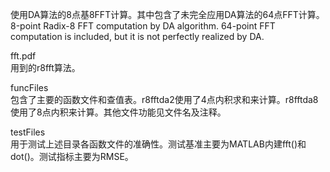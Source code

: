 使用DA算法的8点基8FFT计算。其中包含了未完全应用DA算法的64点FFT计算。  
8-point Radix-8 FFT computation by DA algorithm. 64-point FFT computation is included, but it is not perfectly realized by DA.

fft.pdf  
用到的r8fft算法。

funcFiles  
包含了主要的函数文件和查值表。r8fftda2使用了4点内积求和来计算。r8fftda8使用了8点内积来计算。其他文件功能见文件名及注释。

testFiles  
用于测试上述目录各函数文件的准确性。测试基准主要为MATLAB内建fft()和dot()。测试指标主要为RMSE。
